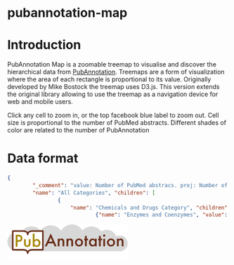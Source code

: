# pubannotation-map

# Introduction
PubAnnotation Map is a zoomable treemap to visualise and discover the hierarchical data from <a href="http://pubannotation.org">PubAnnotation</a>.
Treemaps are a form of visualization where the area of each rectangle is proportional to its value. Originally developed by Mike Bostock the treemap uses D3.js. This version extends the original library allowing to use the treemap as a navigation device for web and mobile users.

Click any cell to zoom in, or the top facebook blue label to zoom out.
Cell size is proportional to the number of PubMed abstracts.
Different shades of color are related to the number of PubAnnotation 

# Data format 
```json
{ 
		"_comment": "value: Number of PubMed abstracs. proj: Number of PubAnnotation projects. ann: Number of PubAnnotation annotations. abs: Number of PubAnnotation abstracts",
		"name": "All Categories", "children": [
				{
					"name": "Chemicals and Drugs Category", "children": [
							{"name": "Enzymes and Coenzymes", "value": 2747112, "ann": 23881, "abs": 1157, "proj": 1, "link": "<a href=http://pubannotation.org/projects/PennBioIE>PennBioIE 0.9</a>", "corpus": "PennBioIE 0.9"}]}]}
```
![alt text](logo.png)
